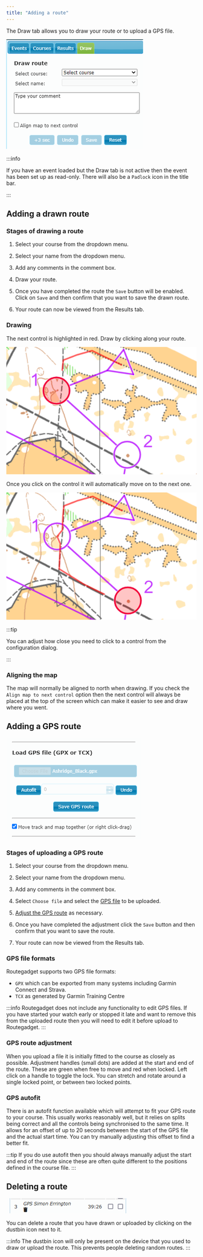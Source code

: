```yaml
---
title: "Adding a route"
---
```


The Draw tab allows you to draw your route or to upload a GPS file.

![Draw tab](../img/draw-tab.png)

:::info

If you have an event loaded but the Draw tab is not active then the event has been set up as read-only. There will also be a `Padlock` icon in the title bar.

:::

## Adding a drawn route

### Stages of drawing a route

1. Select your course from the dropdown menu.

2. Select your name from the dropdown menu.

3. Add any comments in the comment box.

4. Draw your route.

5. Once you have completed the route the `Save` button will be enabled. Click on `Save` and then confirm that you want to save the drawn route.

6. Your route can now be viewed from the Results tab.

### Drawing

The next control is highlighted in red. Draw by clicking along your route.

![Draw tab](../img/draw-1.png)

Once you click on the control it will automatically move on to the next one.

![Draw tab](../img/draw-2.png)

:::tip

You can adjust how close you need to click to a control from the configuration dialog.

:::

### Aligning the map

The map will normally be aligned to north when drawing. If you check the `Align map to next control` option then the next control will always be placed at the top of the screen which can make it easier to see and draw where you went.

## Adding a GPS route

![GPS file upload](../img/gps-file-upload.png)

### Stages of uploading a GPS route

1. Select your course from the dropdown menu.

2. Select your name from the dropdown menu.

3. Add any comments in the comment box.

4. Select `Choose file` and select the [GPS file](#gps-file-formats) to be uploaded.

5. [Adjust the GPS route](#gps-route-adjustment) as necessary.

6. Once you have completed the adjustment click the `Save` button and then confirm that you want to save the route.

7. Your route can now be viewed from the Results tab.

### GPS file formats

Routegadget supports two GPS file formats:

- `GPX` which can be exported from many systems including Garmin Connect and Strava.
- `TCX` as generated by Garmin Training Centre

:::info
Routegadget does not include any functionality to edit GPS files. If you have started your watch early or stopped it late and want to remove this from the uploaded route then you will need to edit it before upload to Routegadget.
:::

### GPS route adjustment

When you upload a file it is initially fitted to the course as closely as possible. Adjustment handles (small dots) are added at the start and end of the route. These are green when free to move and red when locked. Left click on a handle to toggle the lock. You can stretch and rotate around a single locked point, or between two locked points.

### GPS autofit

There is an autofit function available which will attempt to fit your GPS route to your course. This usually works reasonably well, but it relies on splits being correct and all the controls being synchronised to the same time. It allows for an offset of up to 20 seconds between the start of the GPS file and the actual start time. You can try manually adjusting this offset to find a better fit.

:::tip
If you do use autofit then you should always manually adjust the start and end of the route since these are often quite different to the positions defined in the course file.
:::

## Deleting a route

![Deleting a route](../img/route-delete.png)

You can delete a route that you have drawn or uploaded by clicking on the dustbin icon next to it.

:::info
The dustbin icon will only be present on the device that you used to draw or upload the route. This prevents people deleting random routes.
:::
